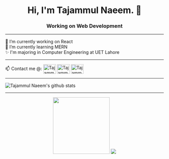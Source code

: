 <h1 align="center">Hi, I'm Tajammul Naeem. 👋</h1>
<h3 align = "center"> Working on Web Development</h3>
<hr>

🔭 I’m currently working on React<br>
🌱 I’m currently learning MERN<br>
✨ I'm majoring in Computer Engineering at UET Lahore<br>

<hr>

📫 Contact me @: 
 <a href="https://www.linkedin.com/in/tajammul-naeem-b21b75205/" target="blank"><img align="center" src="https://cdn.jsdelivr.net/npm/simple-icons@3.0.1/icons/linkedin.svg" alt="Tajammul Naeem" height="30" width="40" /></a>
 <a href="http://www.facebook.com/tajammulnaeem" target="blank"><img align="center" src="https://cdn.jsdelivr.net/npm/simple-icons@3.0.1/icons/facebook.svg" alt="Tajammul Naeem" height="30" width="40" /></a>
 <a href="https://www.instagram.com/tajammul_naeem/" target="blank"><img align="center" src="https://cdn.jsdelivr.net/npm/simple-icons@3.0.1/icons/instagram.svg" alt="Tajammul Naeem" height="30" width="40" /></a>
<hr>

![Tajammul Naeem's github stats](https://github-readme-stats.vercel.app/api?username=tajammulnaeem&show_icons=true&count_private=true)
<hr>

<p align="center">
    <img height="180em" src="https://github-readme-streak-stats.herokuapp.com/?user=tajammulnaeem&theme=dark&hide_border=true&background=0D1117&stroke=0000&count_private=true&include_all_commits=true" />
    <img src="https://activity-graph.herokuapp.com/graph?username=tajammulnaeem&count_private=true&hide_border=true&bg_color=0d1117&theme=github" />
  </p>
